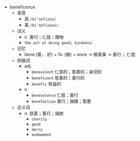 - beneficence
  - 发音
    - 英 `/bi'nefisns/`
    - 美 `/bi'nefisəns/`
  - 词义
    - n. 善行；仁慈；赠物
    - `the act of doing good; kindness `
  - 记忆
    - bene (善， 好) + fic (做) + ence → 做善事 → 善行； 仁慈
  - 同根词
    - adj.
      - `benevolent` 仁慈的；慈善的；亲切的
      - `beneficent` 慈善的；善行的
      - `benefic` 有益的
    - n.
      - `benevolence` 仁慈；善行
      - `benefaction` 善行；捐赠；恩惠
  - 近义词
    - n. 慈善；善行；捐款
      - `charity`
      - `good`
      - `mercy`
      - `endowment`
